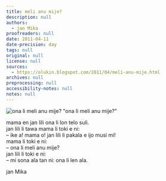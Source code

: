 ```yaml
---
title: meli anu mije?
description: null
authors:
  - jan Mika
proofreaders: null
date: 2011-04-11
date-precision: day
tags: null
original: null
license: null
sources:
  - https://olukin.blogspot.com/2011/04/meli-anu-mije.html
archives: null
preprocessing: null
accessibility-notes: null
notes: null
---
```


![ona li meli anu mije?](https://blogger.googleusercontent.com/img/b/R29vZ2xl/AVvXsEjwEYzHx_yyGgfZeyQKFUKu5fnVXY67HQyDQKHrs57zValEKaglrufX4e9iMVRy1Pq_HV4ciItu5NHm-ONJX3gsg1wAXW3taEYf99fPRwzMof7E46FeU4_YHfZJG0Cj4l6OF89sACG_5S5V/s320/meli-anu-mije.png)
"ona li meli anu mije?"

mama en jan lili ona li lon telo suli.  \
jan lili li tawa mama li toki e ni:  \
  – ike a! mama o! jan lili li pakala e ijo musi mi!  \
mama li toki e ni:  \
  – ona li meli anu mije?  \
jan lili li toki e ni:  \
  – mi sona ala tan ni: ona li len ala.

jan Mika 